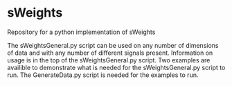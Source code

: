 # sWeights
Repository for a python implementation of sWeights

The sWeightsGeneral.py script can be used on any number of dimensions of data and with any number of different signals present. Information on usage is in the top of the sWeightsGeneral.py script.
Two examples are availible to demonstrate what is needed for the sWeightsGeneral.py script to run.
The GenerateData.py script is needed for the examples to run.
